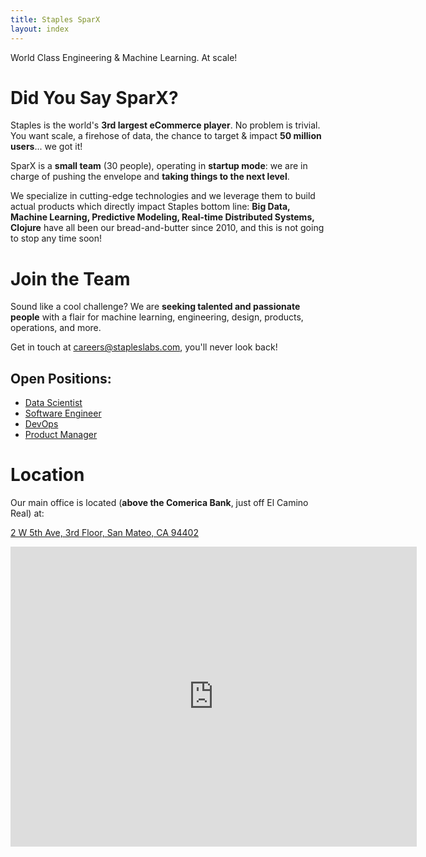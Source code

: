 ```yaml
---
title: Staples SparX
layout: index
---
```


<p id="tagline">World Class Engineering & Machine Learning. At scale!</p>

# Did You Say SparX?

Staples is the world's **3rd largest eCommerce player**. No problem is
trivial. You want scale, a firehose of data, the chance to target &
impact **50 million users**... we got it!

SparX is a **small team** (30 people), operating in **startup mode**:
we are in charge of pushing the envelope and **taking things to the
next level**.

We specialize in cutting-edge technologies and we leverage them to
build actual products which directly impact Staples bottom line: **Big
Data, Machine Learning, Predictive Modeling, Real-time Distributed
Systems, Clojure** have all been our bread-and-butter since 2010, and
this is not going to stop any time soon!

# Join the Team

Sound like a cool challenge? We are **seeking talented and passionate
people** with a flair for machine learning, engineering, design,
products, operations, and more.

Get in touch at
[careers@stapleslabs.com](mailto:careers@stapleslabs.com), you'll
never look back!

## Open Positions:

- [Data Scientist](jobs/data_scientist.html)
- [Software Engineer](jobs/software_engineer.html)
- [DevOps](jobs/devops.html)
- [Product Manager](jobs/product_manager.html)

# Location

Our main office is located (**above the Comerica Bank**, just off El
Camino Real) at:

[2 W 5th Ave, 3rd Floor, San Mateo, CA 94402](https://goo.gl/maps/0VJZY)

<iframe src="https://www.google.com/maps/embed?pb=!1m18!1m12!1m3!1d790.680863323996!2d-122.32454870000001!3d37.56157879999997!2m3!1f0!2f0!3f0!3m2!1i1024!2i768!4f13.1!3m3!1m2!1s0x808f9e6fcbbb1d0d%3A0x7c54ed9c3d21a053!2s2+W+5th+Ave%2C+San+Mateo%2C+CA+94402!5e0!3m2!1sen!2sus!4v1412111950661" width="650" height="480" frameborder="0" style="border:0">
</iframe>
